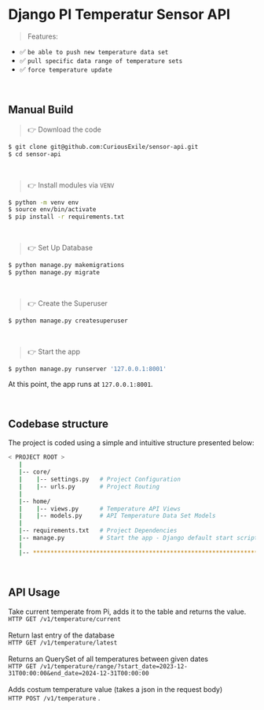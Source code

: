 # Django PI Temperatur Sensor API

> Features: 

- ✅ `be able to push new temperature data set`
- ✅ `pull specific data range of temperature sets`
- ✅ `force temperature update`

<br />

## Manual Build 

> 👉 Download the code  

```bash
$ git clone git@github.com:CuriousExile/sensor-api.git
$ cd sensor-api
```

<br />

> 👉 Install modules via `VENV`  

```bash
$ python -m venv env
$ source env/bin/activate
$ pip install -r requirements.txt
```

<br />

> 👉 Set Up Database

```bash
$ python manage.py makemigrations
$ python manage.py migrate
```

<br />

> 👉 Create the Superuser

```bash
$ python manage.py createsuperuser
```

<br />

> 👉 Start the app

```bash
$ python manage.py runserver '127.0.0.1:8001'
```

At this point, the app runs at `127.0.0.1:8001`. 

<br />

## Codebase structure

The project is coded using a simple and intuitive structure presented below:

```bash
< PROJECT ROOT >
   |
   |-- core/                            
   |    |-- settings.py   # Project Configuration  
   |    |-- urls.py       # Project Routing
   |
   |-- home/
   |    |-- views.py      # Temperature API Views 
   |    |-- models.py     # API Temperature Data Set Models 
   |
   |-- requirements.txt   # Project Dependencies
   |-- manage.py          # Start the app - Django default start script
   |
   |-- ************************************************************************
```

<br />

   ## API Usage

   Take current temperate from Pi, adds it to the table and returns the value. <br/>
    ```
    HTTP GET /v1/temperature/current
    ```
    <br/>
    <br/>
   Return last entry of the database <br/>
    ```
    HTTP GET /v1/temperature/latest
    ```
    <br/>
    <br/>
   Returns an QuerySet of all temperatures between given dates <br/>
    ```
    HTTP GET /v1/temperature/range/?start_date=2023-12-31T00:00:00&end_date=2024-12-31T00:00:00
    ```
   <br/>
   <br/>
   Adds costum temperature value (takes a json in the request body) <br/>
    ```
    HTTP POST /v1/temperature
    ```
   .

